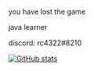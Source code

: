 you have lost the game


java learner


discord: rc4322#8210

[![GitHub stats](https://github-readme-stats.vercel.app/api?username=TechnoSL&theme=radical&show_icons=true)](https://github.com/anuraghazra/github-readme-stats)

